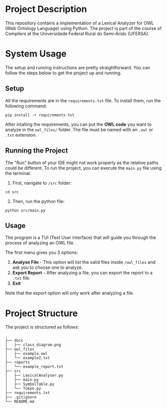 # Project Description
This repository contains a implementation of a Lexical Analyzer for OWL (Web Ontology Language) using Python. The project is part of the course of Compilers at the Universidade Federal Rural do Semi-Árido (UFERSA).


# System Usage
The setup and running instructions are pretty straightforward. You can follow the steps below to get the project up and running.

## Setup
All the requirements are in the `requirements.txt` file. To install them, run the following command:
```
pip install -r requirements.txt
```
After intalling the requirements, you can put the **OWL code** you want to analyze in the `owl_files/` folder. The file must be named with an `.owl` or `.txt` extension.

## Running the Project
The "Run" button of your IDE might not work properly as the relative paths could be different.
To run the project, you can execute the `main.py` file using the terminal: 
1. First, navigate to `/src` folder:
```
cd src
```
2. Then, run the python file:
```
python src/main.py
```

## Usage
The program is a TUI (Text User Interface) that will guide you through the process of analyzing an OWL file.

The first menu gives you 3 options:
1. **Analyse File** - This option will list the valid files inside `/owl_files` and ask you to choose one to analyze.
2. **Export Report** - After analyzing a file, you can export the report to a `.txt` file.
3. **Exit**

Note that the export option will only work after analyzing a file.


# Project Structure
The project is structured as follows:
```
.
├── docs
│   ├── class_diagram.png
├── owl_files
│   ├── example.owl
│   └── example2.txt
├── reports
│   └── example_report.txt
├── src
│   ├── LexicalAnalyser.py
│   ├── main.py
│   ├── SymbolTable.py
│   └── Token.py
├── requirements.txt
├── .gitignore
└── README.md
```